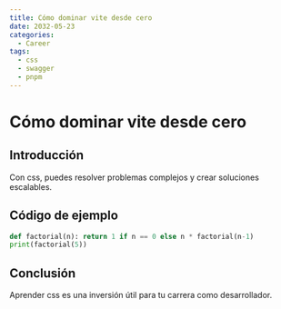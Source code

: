```yaml
---
title: Cómo dominar vite desde cero
date: 2032-05-23
categories:
  - Career
tags:
  - css
  - swagger
  - pnpm
---
```


# Cómo dominar vite desde cero

## Introducción

Con css, puedes resolver problemas complejos y crear soluciones escalables.

## Código de ejemplo

```python
def factorial(n): return 1 if n == 0 else n * factorial(n-1)
print(factorial(5))
```

## Conclusión

Aprender css es una inversión útil para tu carrera como desarrollador.